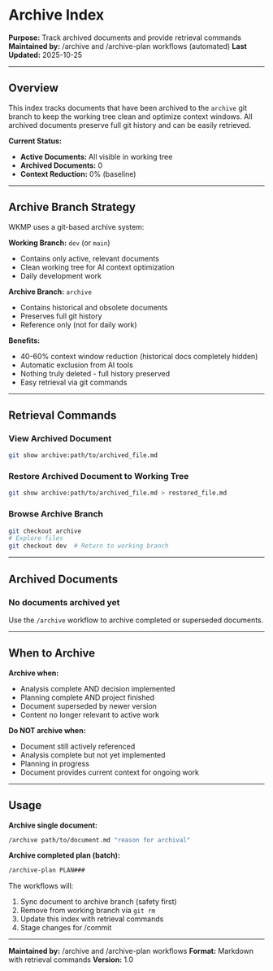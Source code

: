 # Archive Index

**Purpose:** Track archived documents and provide retrieval commands
**Maintained by:** /archive and /archive-plan workflows (automated)
**Last Updated:** 2025-10-25

---

## Overview

This index tracks documents that have been archived to the `archive` git branch to keep the working tree clean and optimize context windows. All archived documents preserve full git history and can be easily retrieved.

**Current Status:**
- **Active Documents:** All visible in working tree
- **Archived Documents:** 0
- **Context Reduction:** 0% (baseline)

---

## Archive Branch Strategy

WKMP uses a git-based archive system:

**Working Branch:** `dev` (or `main`)
- Contains only active, relevant documents
- Clean working tree for AI context optimization
- Daily development work

**Archive Branch:** `archive`
- Contains historical and obsolete documents
- Preserves full git history
- Reference only (not for daily work)

**Benefits:**
- 40-60% context window reduction (historical docs completely hidden)
- Automatic exclusion from AI tools
- Nothing truly deleted - full history preserved
- Easy retrieval via git commands

---

## Retrieval Commands

### View Archived Document
```bash
git show archive:path/to/archived_file.md
```

### Restore Archived Document to Working Tree
```bash
git show archive:path/to/archived_file.md > restored_file.md
```

### Browse Archive Branch
```bash
git checkout archive
# Explore files
git checkout dev  # Return to working branch
```

---

## Archived Documents

<!-- Entries organized by category, reverse chronological within each category -->

### No documents archived yet

Use the `/archive` workflow to archive completed or superseded documents.

---

## When to Archive

**Archive when:**
- Analysis complete AND decision implemented
- Planning complete AND project finished
- Document superseded by newer version
- Content no longer relevant to active work

**Do NOT archive when:**
- Document still actively referenced
- Analysis complete but not yet implemented
- Planning in progress
- Document provides current context for ongoing work

---

## Usage

**Archive single document:**
```bash
/archive path/to/document.md "reason for archival"
```

**Archive completed plan (batch):**
```bash
/archive-plan PLAN###
```

The workflows will:
1. Sync document to archive branch (safety first)
2. Remove from working branch via `git rm`
3. Update this index with retrieval commands
4. Stage changes for /commit

---

**Maintained by:** /archive and /archive-plan workflows
**Format:** Markdown with retrieval commands
**Version:** 1.0
